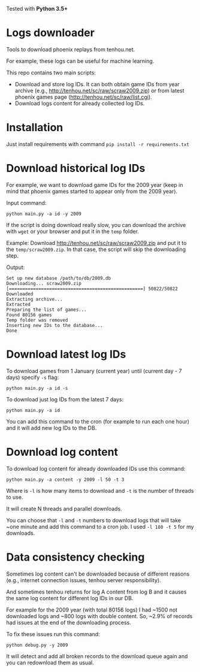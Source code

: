 Tested with **Python 3.5+**

# Logs downloader

Tools to download phoenix replays from tenhou.net.

For example, these logs can be useful for machine learning.

This repo contains two main scripts:

- Download and store log IDs. 
It can both obtain game IDs from year archive (e.g., http://tenhou.net/sc/raw/scraw2009.zip) 
or from latest phoenix games page (http://tenhou.net/sc/raw/list.cgi).
- Download logs content for already collected log IDs.

# Installation

Just install requirements with command `pip install -r requirements.txt`

# Download historical log IDs

For example, we want to download game IDs for the 2009 year (keep in mind that phoenix games started to appear only from the 2009 year).

Input command:
```
python main.py -a id -y 2009
```

If the script is doing download really slow, you can download the archive with `wget` or your browser and put it in the `temp` folder. 

Example: Download http://tenhou.net/sc/raw/scraw2009.zip and put it to the `temp/scraw2009.zip`. In that case, the script will skip the downloading step.

Output:
```
Set up new database /path/to/db/2009.db
Downloading... scraw2009.zip
[==================================================] 50822/50822
Downloaded
Extracting archive...
Extracted
Preparing the list of games...
Found 80156 games
Temp folder was removed
Inserting new IDs to the database...
Done
```

# Download latest log IDs
 
To download games from 1 January (current year) until (current day - 7 days) specify `-s` flag:

`python main.py -a id -s`

To download just log IDs from the latest 7 days:

`python main.py -a id`

You can add this command to the cron (for example to run each one hour) and it will add new log IDs to the DB.

# Download log content

To download log content for already downloaded IDs use this command:

`python main.py -a content -y 2009 -l 50 -t 3`

Where is `-l` is how many items to download and `-t` is the number of threads to use.

It will create N threads and parallel downloads. 

You can choose that `-l` and `-t` numbers to download logs that will take ~one minute and add this command to a cron job. 
I used `-l 180 -t 5` for my downloads.

# Data consistency checking

Sometimes log content can't be downloaded because of different reasons (e.g., internet connection issues, tenhou server responsibility).

And sometimes tenhou returns for log A content from log B and it causes the same log content for different log IDs in our DB.

For example for the 2009 year (with total 80156 logs) I had ~1500 not downloaded logs and ~800 logs with double content.
So, ~2.9% of records had issues at the end of the downloading process.

To fix these issues run this command:

`python debug.py -y 2009`

It will detect and add all broken records to the download queue again and you can redownload them as usual.